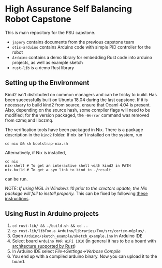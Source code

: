 # High Assurance Self Balancing Robot Capstone

This is main repository for the PSU capstone.

* `japery` contains documents from the previous capstone team
* `otis-arduino` contains Arduino code with simple PID controller for the robot
* `Arduino` contains a demo library for embedding Rust code into arduino projects, as well as example sketch
* `rust-lib` is a demo Rust library

## Setting up the Environment
Kind2 isn't distributed on common managers and can be tricky to build. Has been successfully built on Ubuntu 18.04 during the last capstone. If it is necessary to build kind2 from source, ensure that Ocaml 4.04 is present. Also, depending on the source hash, some compiler flags will need to be modified; for the version packaged, the `-Werror` command was removed from czmq and libczmq. 

The verification tools have been packaged in Nix. There is a package description in the `kind2` folder. If nix isn't installed on the system, run
```
cd nix && sh bootstrap-nix.sh
```
Alternatively, if Nix is installed, 
```
cd nix
nix-shell # To get an interactive shell with kind2 in PATH
nix-build # To get a sym link to kind in ./result
```
can be run. 

NOTE: *If using WSL in Windows 10 prior to the creators update, the Nix package will fail to install properly.* This can be fixed by following [these instructions](https://dev.to/notriddle/installing-nix-under-wsl-2eim).

## Using Rust in Arduino projects
1. `cd rust-lib/ && ./build.sh && cd ..`
2. `cp rust-lib/libFoo.a Arduino/libraries/Foo/src/cortex-m0plus/.`
3. Open `Arduino/sketch_example/sketch_example.ino` in Arduino IDE
4. Select board `Arduino MKR WiFi 1010` (in general it has to be a board with [architecture supported by Rust](https://forge.rust-lang.org/release/platform-support.html#tier-2))
5. In Arduino IDE select *File->Settings->Verbose Compile*
6. You end up with a compiled arduino binary. Now you can upload it to the board.
